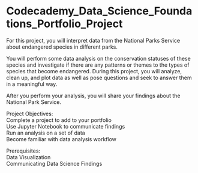 # Codecademy_Data_Science_Foundations_Portfolio_Project
For this project, you will interpret data from the National Parks Service about endangered species in different parks.

You will perform some data analysis on the conservation statuses of these species and investigate if there are any patterns or themes to the types of species that become endangered. During this project, you will analyze, clean up, and plot data as well as pose questions and seek to answer them in a meaningful way.

After you perform your analysis, you will share your findings about the National Park Service.


Project Objectives:\
Complete a project to add to your portfolio\
Use Jupyter Notebook to communicate findings\
Run an analysis on a set of data\
Become familiar with data analysis workflow

Prerequisites:\
Data Visualization\
Communicating Data Science Findings
